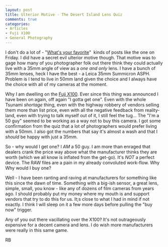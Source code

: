 ```yaml
---
layout: post
title: Ulterior Motive - The Desert Island Lens Quiz
comments: true
categories:
- Articles
- Fuji X100
- General Photography
---
```

I don't do a lot of - "<a href="http://photo.rwboyer.com/2011/08/12/your-desert-island-lens/">What's your favorite</a>"  kinds of posts like the one on Friday. I did have a secret evil ulterior motive though. That motive was to gage how many of you photographer folk out there think they could actually live with a 35mm angle of view as a <em>one and only</em> lens. I have a bunch of 35mm lenses, heck I have the best - a Leica 35mm Summicron ASPH. Problem is I tend to live in 50mm land given the choice and I always have the choice with all of my cameras at the moment.

Why I am dwelling on the <a href="http://www.amazon.com/gp/product/B0043RS864/ref=as_li_ss_tl?ie=UTF8&amp;tag=rbde-20&amp;linkCode=as2&amp;camp=217145&amp;creative=399373&amp;creativeASIN=B0043RS864">Fuji X100</a>. Ever since this thing was announced I have been on again, off again "I gotta get one". Even with the whole Tsunami <em>shortage</em> thing, even with the highway robbery of vendors selling them more than list price, even with all the negative feedback from reality-land, even with trying to talk myself out of it, I still feel the tug... The "I'm a 50 guy" seemed to be working as a way not to buy this camera. I got some confirmation from the quiz that a lot of photographers would prefer living with a 50mm. I also got the numbers that say it's almost a wash and that I <em>should</em> be happy with just a 35mm.

So - why would I get one? I <em>AM</em> a 50 guy. I am more than enraged that dealers crank the price way above what the manufacturer thinks they are worth (which we all know is inflated from the get-go). It's <em>NOT</em> a perfect device. The RAW files are a pain in my already convoluted work-flow. Why Why would I buy one?

Well - I have been ranting and raving at manufacturers for something like this since the dawn of time. Something with a big-ish sensor, a great lens, simple, small, you know - like any of dozens of film cameras from years ago. I should probably put my money where my mouth is and support vendors that try to do this for us. It;s close to what I had in mind if not exactly. I think I will sleep on it a few more days before pulling the "buy now" trigger.

Any of you out there vacillating over the X100? It's not outrageously expensive for a decent camera and lens. I do wish more manufacturers were really in this same game.

RB